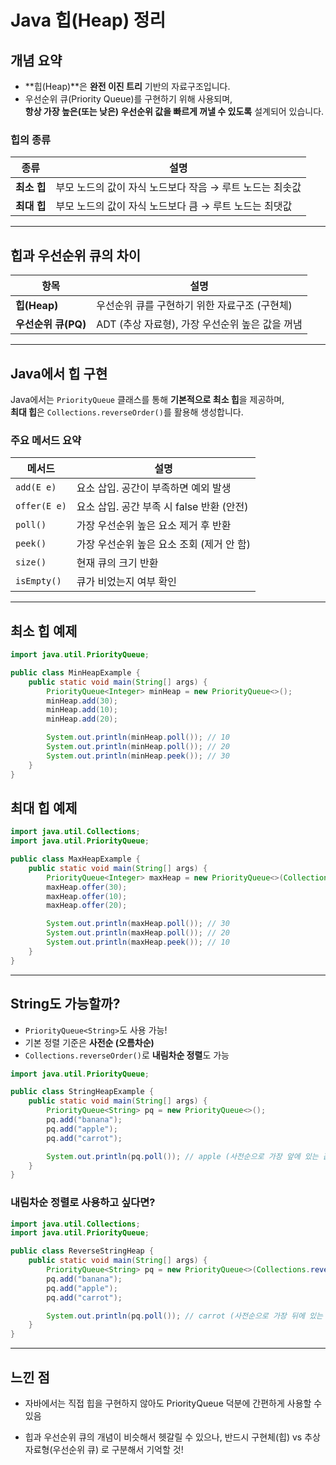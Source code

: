 # Java 힙(Heap) 정리

## 개념 요약

- **힙(Heap)**은 **완전 이진 트리** 기반의 자료구조입니다.
- 우선순위 큐(Priority Queue)를 구현하기 위해 사용되며,  
  **항상 가장 높은(또는 낮은) 우선순위 값을 빠르게 꺼낼 수 있도록** 설계되어 있습니다.

### 힙의 종류

| 종류        | 설명                                                     |
| ----------- | -------------------------------------------------------- |
| **최소 힙** | 부모 노드의 값이 자식 노드보다 작음 → 루트 노드는 최솟값 |
| **최대 힙** | 부모 노드의 값이 자식 노드보다 큼 → 루트 노드는 최댓값   |

---

## 힙과 우선순위 큐의 차이

| 항목                | 설명                                            |
| ------------------- | ----------------------------------------------- |
| **힙(Heap)**        | 우선순위 큐를 구현하기 위한 자료구조 (구현체)   |
| **우선순위 큐(PQ)** | ADT (추상 자료형), 가장 우선순위 높은 값을 꺼냄 |

---

## Java에서 힙 구현

Java에서는 `PriorityQueue` 클래스를 통해 **기본적으로 최소 힙**을 제공하며,  
**최대 힙**은 `Collections.reverseOrder()`를 활용해 생성합니다.

### 주요 메서드 요약

| 메서드       | 설명                                      |
| ------------ | ----------------------------------------- |
| `add(E e)`   | 요소 삽입. 공간이 부족하면 예외 발생      |
| `offer(E e)` | 요소 삽입. 공간 부족 시 false 반환 (안전) |
| `poll()`     | 가장 우선순위 높은 요소 제거 후 반환      |
| `peek()`     | 가장 우선순위 높은 요소 조회 (제거 안 함) |
| `size()`     | 현재 큐의 크기 반환                       |
| `isEmpty()`  | 큐가 비었는지 여부 확인                   |

---

## 최소 힙 예제

```java
import java.util.PriorityQueue;

public class MinHeapExample {
    public static void main(String[] args) {
        PriorityQueue<Integer> minHeap = new PriorityQueue<>();
        minHeap.add(30);
        minHeap.add(10);
        minHeap.add(20);

        System.out.println(minHeap.poll()); // 10
        System.out.println(minHeap.poll()); // 20
        System.out.println(minHeap.peek()); // 30
    }
}
```

## 최대 힙 예제

```java
import java.util.Collections;
import java.util.PriorityQueue;

public class MaxHeapExample {
    public static void main(String[] args) {
        PriorityQueue<Integer> maxHeap = new PriorityQueue<>(Collections.reverseOrder());
        maxHeap.offer(30);
        maxHeap.offer(10);
        maxHeap.offer(20);

        System.out.println(maxHeap.poll()); // 30
        System.out.println(maxHeap.poll()); // 20
        System.out.println(maxHeap.peek()); // 10
    }
}
```

---

## String도 가능할까?

- `PriorityQueue<String>`도 사용 가능!
- 기본 정렬 기준은 **사전순 (오름차순)**
- `Collections.reverseOrder()`로 **내림차순 정렬**도 가능

```java
import java.util.PriorityQueue;

public class StringHeapExample {
    public static void main(String[] args) {
        PriorityQueue<String> pq = new PriorityQueue<>();
        pq.add("banana");
        pq.add("apple");
        pq.add("carrot");

        System.out.println(pq.poll()); // apple (사전순으로 가장 앞에 있는 값)
    }
}
```

### 내림차순 정렬로 사용하고 싶다면?

```java
import java.util.Collections;
import java.util.PriorityQueue;

public class ReverseStringHeap {
    public static void main(String[] args) {
        PriorityQueue<String> pq = new PriorityQueue<>(Collections.reverseOrder());
        pq.add("banana");
        pq.add("apple");
        pq.add("carrot");

        System.out.println(pq.poll()); // carrot (사전순으로 가장 뒤에 있는 값)
    }
}
```

---

## 느낀 점

- 자바에서는 직접 힙을 구현하지 않아도 PriorityQueue 덕분에 간편하게 사용할 수 있음

- 힙과 우선순위 큐의 개념이 비슷해서 헷갈릴 수 있으나,
  반드시 구현체(힙) vs 추상 자료형(우선순위 큐) 로 구분해서 기억할 것!
